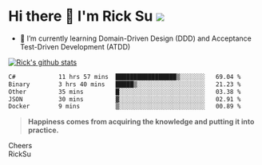# Hi there 👋 I'm Rick Su ![](https://komarev.com/ghpvc/?username=ricksu978)
<!--
**ricksu978/ricksu978** is a ✨ _special_ ✨ repository because its `README.md` (this file) appears on your GitHub profile.

Here are some ideas to get you started:

- 🔭 I’m currently working on ...
-->
- 🌱 I’m currently learning Domain-Driven Design (DDD) and Acceptance Test-Driven Development (ATDD)
<!--
- 👯 I’m looking to collaborate on ...
- 🤔 I’m looking for help with ...
- 💬 Ask me about ...
- 📫 How to reach me: ...
- 😄 Pronouns: ...
- ⚡ Fun fact: ...
-->
[![Rick's github stats](https://github-readme-stats.vercel.app/api?username=ricksu978&theme=dark)](https://github.com/ricksu978/ricksu978)

<!--START_SECTION:waka-->

```txt
C#            11 hrs 57 mins  █████████████████▒░░░░░░░   69.04 %
Binary        3 hrs 40 mins   █████▒░░░░░░░░░░░░░░░░░░░   21.23 %
Other         35 mins         █░░░░░░░░░░░░░░░░░░░░░░░░   03.38 %
JSON          30 mins         ▓░░░░░░░░░░░░░░░░░░░░░░░░   02.91 %
Docker        9 mins          ▒░░░░░░░░░░░░░░░░░░░░░░░░   00.89 %
```

<!--END_SECTION:waka-->

> **Happiness comes from acquiring the knowledge and putting it into practice.**

Cheers  
RickSu 
